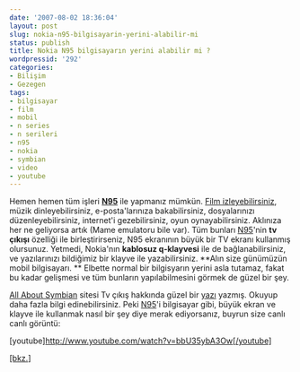 ```yaml
---
date: '2007-08-02 18:36:04'
layout: post
slug: nokia-n95-bilgisayarin-yerini-alabilir-mi
status: publish
title: Nokia N95 bilgisayarın yerini alabilir mi ?
wordpressid: '292'
categories:
- Bilişim
- Gezegen
tags:
- bilgisayar
- film
- mobil
- n series
- n serileri
- n95
- nokia
- symbian
- video
- youtube
---
```


Hemen hemen tüm işleri **[N95](http://www.nseries.com/products/n95/index.html)** ile yapmanız mümkün. [Film izleyebilirsiniz](http://blog.arsln.org/symbian-yuklu-telefonlarda-altyazili-film-divx-xvid-izlemek/), müzik dinleyebilirsiniz, e-posta'larınıza bakabilirsiniz, dosyalarınızı düzenleyebilirsiniz, internet'i gezebilirsiniz, oyun oynayabilirsiniz. Aklınıza her ne geliyorsa artık (Mame emulatoru bile var). Tüm bunları [N95](http://www.nseries.com/products/n95/index.html)'nin **tv çıkışı** özelliği ile birleştirirseniz, N95 ekranının büyük bir TV ekranı kullanmış olursunuz. Yetmedi, Nokia'nın **kablosuz q-klayvesi** ile de bağlanabilirsiniz, ve yazılarınızı bildiğimiz bir klayve ile yazabilirsiniz. **Alın size günümüzün mobil bilgisayarı. ** Elbette normal bir bilgisyarın yerini asla tutamaz, fakat bu kadar gelişmesi ve tüm bunların yapılabilmesini görmek de güzel bir şey. 

[All About Symbian](http://www.allaboutsymbian.com) sitesi Tv çıkış hakkında güzel bir [yazı](http://www.allaboutsymbian.com/features/item/TV_Out_on_the_Nokia_N95-Part_1_Will_the_smartphone_eat_the_PC.php) yazmış. Okuyup daha fazla bilgi edinebilirsiniz. Peki [N95](http://www.nseries.com/products/n95/index.html)'i bilgisayar gibi, büyük ekran ve klayve ile kullanmak nasıl bir şey diye merak ediyorsanız, buyrun size canlı canlı görüntü:

[youtube]http://www.youtube.com/watch?v=bbU35ybA3Ow[/youtube]

[[bkz.]](http://nokia.solnew.com/2007/08/02/will-the-n95-ever-replace-a-pc/)
